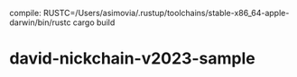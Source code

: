 compile:
RUSTC=/Users/asimovia/.rustup/toolchains/stable-x86_64-apple-darwin/bin/rustc cargo build

# david-nickchain-v2023-sample
